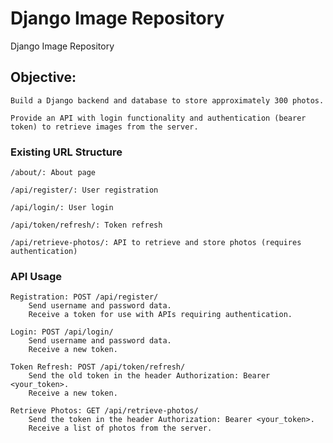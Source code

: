 # Django Image Repository

Django Image Repository



## Objective:

    Build a Django backend and database to store approximately 300 photos.

    Provide an API with login functionality and authentication (bearer token) to retrieve images from the server.


### Existing URL Structure

    /about/: About page

    /api/register/: User registration

    /api/login/: User login

    /api/token/refresh/: Token refresh

    /api/retrieve-photos/: API to retrieve and store photos (requires authentication)


### API Usage

    Registration: POST /api/register/
        Send username and password data.
        Receive a token for use with APIs requiring authentication.

    Login: POST /api/login/
        Send username and password data.
        Receive a new token.

    Token Refresh: POST /api/token/refresh/
        Send the old token in the header Authorization: Bearer <your_token>.
        Receive a new token.

    Retrieve Photos: GET /api/retrieve-photos/
        Send the token in the header Authorization: Bearer <your_token>.
        Receive a list of photos from the server.
        